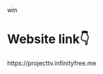 win
<h1>Website link👇</h1>
<a herf = "https://projecttv.infinityfree.me">https://projecttv.infinityfree.me</a>
